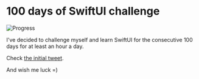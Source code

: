 # 100 days of SwiftUI challenge

![Progress](https://progress-bar.dev/64/?title=73h%2035m%20)


I've decided to challenge myself and learn SwiftUI for the consecutive 100 days for at least an hour a day.

Check [the initial tweet](https://twitter.com/ck3g/status/1188362654324318208).

And wish me luck =)


